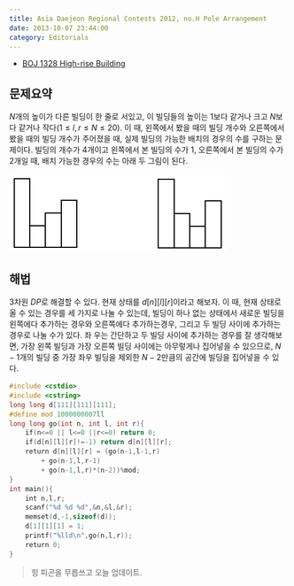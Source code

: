 ```yaml
---
title: Asia Daejeon Regional Contests 2012, no.H Pole Arrangement
date: 2013-10-07 23:44:00
category: Editorials
---
```


* [BOJ 1328 High-rise Building](http://acmicpc.net/problem/1328)

## 문제요약

$N$개의 높이가 다른 빌딩이 한 줄로 서있고, 이 빌딩들의 높이는 $1$보다 같거나 크고 $N$보다 같거나 작다$(1\leq{}l,r\leq{}N\leq{}20)$. 이 때, 왼쪽에서 봤을 때의 빌딩 개수와 오른쪽에서 봤을 때의 빌딩 개수가 주어졌을 때, 실제 빌딩의 가능한 배치의 경우의 수를 구하는 문제이다. 빌딩의 개수가 4개이고 왼쪽에서 본 빌딩의 수가 1, 오른쪽에서 본 빌딩의 수가 2개일 때, 배치 가능한 경우의 수는 아래 두 그림이 된다. 

![p1328.png](../images/p1328.png)


## 해법

$3$차원 $DP$로 해결할 수 있다. 현재 상태를 $d[n][l][r]$이라고 해보자. 이 때, 현재 상태로 올 수 있는 경우를 세 가지로 나눌 수 있는데, 빌딩이 하나 없는 상태에서 새로운 빌딩을 왼쪽에다 추가하는 경우와 오른쪽에다 추가하는경우, 그리고 두 빌딩 사이에 추가하는 경우로 나눌 수가 있다. 좌 우는 간단하고 두 빌딩 사이에 추가하는 경우를 잘 생각해보면, 가장 왼쪽 빌딩과 가장 오른쪽 빌딩 사이에는 아무렇게나 집어넣을 수 있으므로, $N-1$개의 빌딩 중 가장 좌우 빌딩을 제외한 $N-2$만큼의 공간에 빌딩을 집어넣을 수 있다.

```cpp
#include <cstdio>
#include <cstring>
long long d[111][111][111];
#define mod 1000000007ll
long long go(int n, int l, int r){
    if(n<=0 || l<=0 ||r<=0) return 0;
    if(d[n][l][r]!=-1) return d[n][l][r];
    return d[n][l][r] = (go(n-1,l-1,r)
        + go(n-1,l,r-1)
        + go(n-1,l,r)*(n-2))%mod;
}
int main(){
    int n,l,r;
    scanf("%d %d %d",&n,&l,&r);
    memset(d,-1,sizeof(d));
    d[1][1][1] = 1;
    printf("%lld\n",go(n,l,r));
    return 0;
}
```

>힝 피곤을 무릅쓰고 오늘 업데이트.


